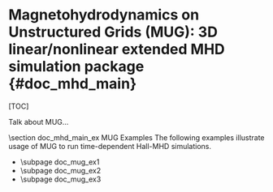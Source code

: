 Magnetohydrodynamics on Unstructured Grids (MUG): 3D linear/nonlinear extended MHD simulation package     {#doc_mhd_main}
================

[TOC]

Talk about MUG...

\section doc_mhd_main_ex MUG Examples
The following examples illustrate usage of MUG to run time-dependent Hall-MHD simulations. 

 - \subpage doc_mug_ex1
 - \subpage doc_mug_ex2
 - \subpage doc_mug_ex3